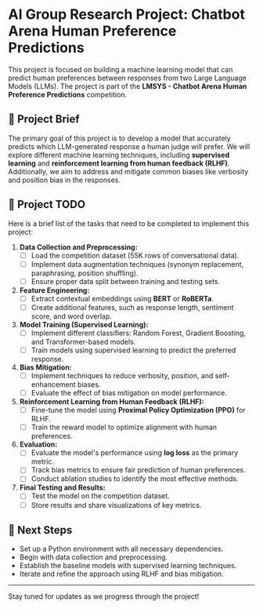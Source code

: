 # AI Group Research Project: Chatbot Arena Human Preference Predictions

This project is focused on building a machine learning model that can predict human preferences between responses from two Large Language Models (LLMs). The project is part of the **LMSYS - Chatbot Arena Human Preference Predictions** competition.

## 🧠 **Project Brief**

The primary goal of this project is to develop a model that accurately predicts which LLM-generated response a human judge will prefer. We will explore different machine learning techniques, including **supervised learning** and **reinforcement learning from human feedback (RLHF)**. Additionally, we aim to address and mitigate common biases like verbosity and position bias in the responses.

## 📅 **Project TODO**

Here is a brief list of the tasks that need to be completed to implement this project:

1. **Data Collection and Preprocessing:**
   - [ ] Load the competition dataset (55K rows of conversational data).
   - [ ] Implement data augmentation techniques (synonym replacement, paraphrasing, position shuffling).
   - [ ] Ensure proper data split between training and testing sets.

2. **Feature Engineering:**
   - [ ] Extract contextual embeddings using **BERT** or **RoBERTa**.
   - [ ] Create additional features, such as response length, sentiment score, and word overlap.

3. **Model Training (Supervised Learning):**
   - [ ] Implement different classifiers: Random Forest, Gradient Boosting, and Transformer-based models.
   - [ ] Train models using supervised learning to predict the preferred response.

4. **Bias Mitigation:**
   - [ ] Implement techniques to reduce verbosity, position, and self-enhancement biases.
   - [ ] Evaluate the effect of bias mitigation on model performance.

5. **Reinforcement Learning from Human Feedback (RLHF):**
   - [ ] Fine-tune the model using **Proximal Policy Optimization (PPO)** for RLHF.
   - [ ] Train the reward model to optimize alignment with human preferences.

6. **Evaluation:**
   - [ ] Evaluate the model's performance using **log loss** as the primary metric.
   - [ ] Track bias metrics to ensure fair prediction of human preferences.
   - [ ] Conduct ablation studies to identify the most effective methods.

7. **Final Testing and Results:**
   - [ ] Test the model on the competition dataset.
   - [ ] Store results and share visualizations of key metrics.

## 📝 **Next Steps**

- Set up a Python environment with all necessary dependencies.
- Begin with data collection and preprocessing.
- Establish the baseline models with supervised learning techniques.
- Iterate and refine the approach using RLHF and bias mitigation.

---

Stay tuned for updates as we progress through the project!
